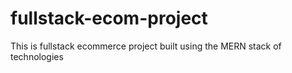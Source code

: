 # fullstack-ecom-project
This is fullstack ecommerce project built using the MERN stack of technologies
